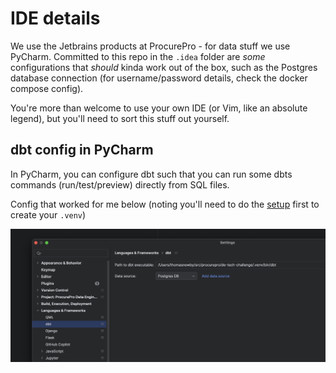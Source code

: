# IDE details

We use the Jetbrains products at ProcurePro - for data stuff we use PyCharm. Committed to this repo in the `.idea`
folder are _some_ configurations that _should_ kinda work out of the box, such as the Postgres database connection (for
username/password details, check the docker compose config).

You're more than welcome to use your own IDE (or Vim, like an absolute legend), but you'll need to sort this stuff out
yourself.

## dbt config in PyCharm

In PyCharm, you can configure dbt such that you can run some dbts commands (run/test/preview) directly from SQL files.

Config that worked for me below (noting you'll need to do the [setup](./setup.md) first to create your `.venv`)

![dbt config](./images/pycharm-dbt-config.jpg)
